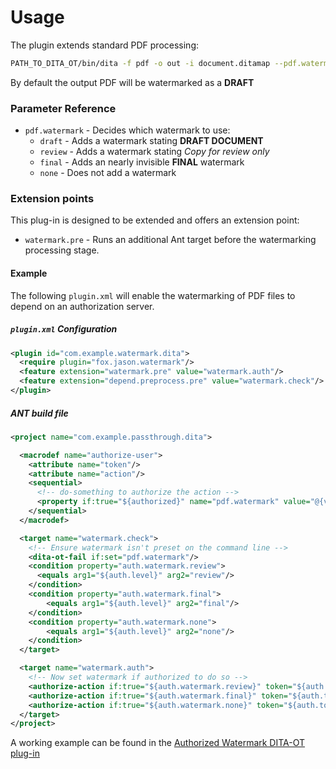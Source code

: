 <h1>Usage</h1>

The plugin extends standard PDF processing:

```bash
PATH_TO_DITA_OT/bin/dita -f pdf -o out -i document.ditamap --pdf.watermark=draft|review|final
```

By default the output PDF will be watermarked as a **DRAFT**

### Parameter Reference

-   `pdf.watermark` - Decides which watermark to use:
    -   `draft` - Adds a watermark stating **DRAFT DOCUMENT**
    -   `review` - Adds a watermark stating _Copy for review only_
    -   `final` - Adds an nearly invisible **FINAL** watermark
    -   `none` - Does not add a watermark

### Extension points

This plug-in is designed to be extended and offers an extension point:

-   `watermark.pre` - Runs an additional Ant target before the watermarking processing stage.

#### Example

The following `plugin.xml` will enable the watermarking of PDF files to depend on an authorization server.

##### `plugin.xml` Configuration

```xml
<plugin id="com.example.watermark.dita">
  <require plugin="fox.jason.watermark"/>
  <feature extension="watermark.pre" value="watermark.auth"/>
  <feature extension="depend.preprocess.pre" value="watermark.check"/>
</plugin>
```

##### ANT build file

```xml
<project name="com.example.passthrough.dita">

  <macrodef name="authorize-user">
    <attribute name="token"/>
    <attribute name="action"/>
    <sequential>
      <!-- do-something to authorize the action -->
      <property if:true="${authorized}" name="pdf.watermark" value="@{value}"/>
    </sequential>
  </macrodef>

  <target name="watermark.check">
    <!-- Ensure watermark isn't preset on the command line -->
    <dita-ot-fail if:set="pdf.watermark"/>
    <condition property="auth.watermark.review">
      <equals arg1="${auth.level}" arg2="review"/>
    </condition>
    <condition property="auth.watermark.final">
        <equals arg1="${auth.level}" arg2="final"/>
    </condition>
    <condition property="auth.watermark.none">
        <equals arg1="${auth.level}" arg2="none"/>
    </condition>
  </target>

  <target name="watermark.auth">
    <!-- Now set watermark if authorized to do so -->
    <authorize-action if:true="${auth.watermark.review}" token="${auth.token}"  action="review" />
    <authorize-action if:true="${auth.watermark.final}" token="${auth.token}"  action="final"/>
    <authorize-action if:true="${auth.watermark.none}" token="${auth.token}"  action="none"/>
  </target>
</project>
```

A working example can be found in the
[Authorized Watermark DITA-OT plug-in](https://github.com/jason-fox/fox.jason.watermark.auth)
